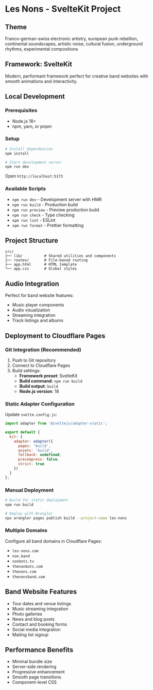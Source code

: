 # Les Nons - SvelteKit Project

## Theme
Franco-german-swiss electronic artistry, european punk rebellion, continental soundscapes, artistic noise, cultural fusion, underground rhythms, experimental compositions

## Framework: SvelteKit
Modern, performant framework perfect for creative band websites with smooth animations and interactivity.

## Local Development

### Prerequisites
- Node.js 18+
- npm, yarn, or pnpm

### Setup
```bash
# Install dependencies
npm install

# Start development server
npm run dev
```

Open `http://localhost:5173`

### Available Scripts
- `npm run dev` - Development server with HMR
- `npm run build` - Production build
- `npm run preview` - Preview production build  
- `npm run check` - Type checking
- `npm run lint` - ESLint
- `npm run format` - Prettier formatting

## Project Structure
```
src/
├── lib/          # Shared utilities and components
├── routes/       # File-based routing
├── app.html      # HTML template
└── app.css       # Global styles
```

## Audio Integration
Perfect for band website features:
- Music player components
- Audio visualization
- Streaming integration
- Track listings and albums

## Deployment to Cloudflare Pages

### Git Integration (Recommended)
1. Push to Git repository
2. Connect to Cloudflare Pages
3. Build settings:
   - **Framework preset**: SvelteKit
   - **Build command**: `npm run build`
   - **Build output**: `build`
   - **Node.js version**: 18

### Static Adapter Configuration
Update `svelte.config.js`:
```javascript
import adapter from '@sveltejs/adapter-static';

export default {
  kit: {
    adapter: adapter({
      pages: 'build',
      assets: 'build',
      fallback: undefined,
      precompress: false,
      strict: true
    })
  }
};
```

### Manual Deployment
```bash
# Build for static deployment
npm run build

# Deploy with Wrangler
npx wrangler pages publish build --project-name les-nons
```

### Multiple Domains
Configure all band domains in Cloudflare Pages:
- `les-nons.com`
- `non.band` 
- `nonbots.tv`
- `thenonbots.com`
- `thenons.com`
- `thenonsband.com`

## Band Website Features
- Tour dates and venue listings
- Music streaming integration  
- Photo galleries
- News and blog posts
- Contact and booking forms
- Social media integration
- Mailing list signup

## Performance Benefits
- Minimal bundle size
- Server-side rendering
- Progressive enhancement
- Smooth page transitions
- Component-level CSS